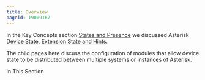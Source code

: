 ```yaml
---
title: Overview
pageid: 19009167
---
```


In the Key Concepts section [States and Presence](/States-and-Presence) we discussed Asterisk [Device State](/Device-State), [Extension State and Hints](/Extension-State-and-Hints).

The child pages here discuss the configuration of modules that allow device state to be distributed between multiple systems or instances of Asterisk.

In This Section 

